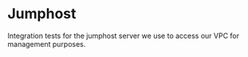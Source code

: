 # Jumphost

Integration tests for the jumphost server we use to access our VPC for
management purposes.
